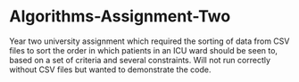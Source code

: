 # Algorithms-Assignment-Two
Year two university assignment which required the sorting of data from CSV files to sort the order in which patients in an ICU ward should be seen to, based on a set of criteria and several constraints. Will not run correctly without CSV files but wanted to demonstrate the code.
